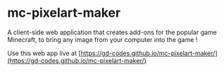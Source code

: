 # mc-pixelart-maker
A client-side web application that creates add-ons for the popular game Minecraft, to bring any image from your computer into the game !

Use this web app live at [https://gd-codes.github.io/mc-pixelart-maker/](https://gd-codes.github.io/mc-pixelart-maker/)